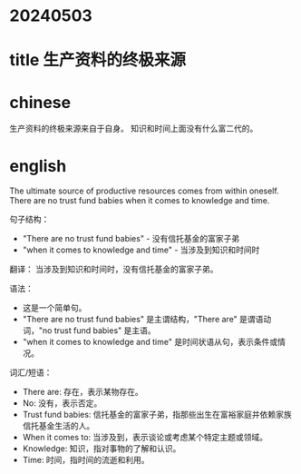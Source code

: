
# 20240503

# title 生产资料的终极来源

# chinese 
生产资料的终极来源来自于自身。
知识和时间上面没有什么富二代的。
# english
The ultimate source of productive resources comes from within oneself. There are no trust fund babies when it comes to knowledge and time.

句子结构：
- "There are no trust fund babies" - 没有信托基金的富家子弟
- "when it comes to knowledge and time" - 当涉及到知识和时间时

翻译：
当涉及到知识和时间时，没有信托基金的富家子弟。

语法：
- 这是一个简单句。
- "There are no trust fund babies" 是主谓结构，"There are" 是谓语动词，"no trust fund babies" 是主语。
- "when it comes to knowledge and time" 是时间状语从句，表示条件或情况。

词汇/短语：
- There are: 存在，表示某物存在。
- No: 没有，表示否定。
- Trust fund babies: 信托基金的富家子弟，指那些出生在富裕家庭并依赖家族信托基金生活的人。
- When it comes to: 当涉及到，表示谈论或考虑某个特定主题或领域。
- Knowledge: 知识，指对事物的了解和认识。
- Time: 时间，指时间的流逝和利用。

